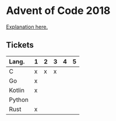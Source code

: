 # Advent of Code 2018
[Explanation here.](https://kageru.moe/blog/article/aoc)

## Tickets
| Lang.  | 1 | 2 | 3 | 4 | 5 |
|:-------|---|---|---|---|---|
| C      | x | x | x |   |   |
| Go     | x |   |   |   |   |
| Kotlin | x |   |   |   |   |
| Python |   |   |   |   |   |
| Rust   | x |   |   |   |   |
